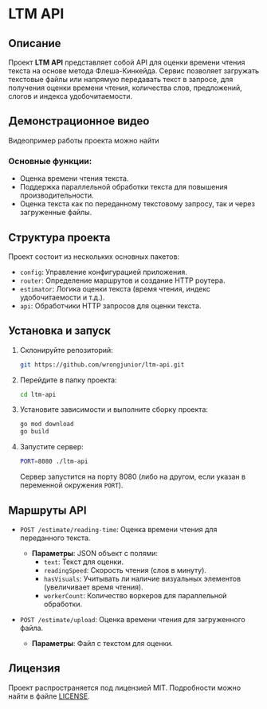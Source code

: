 
# LTM API

## Описание
Проект **LTM API** представляет собой API для оценки времени чтения текста на основе метода Флеша-Кинкейда. Сервис позволяет загружать текстовые файлы или напрямую передавать текст в запросе, для получения оценки времени чтения, количества слов, предложений, слогов и индекса удобочитаемости.

## Демонстрационное видео
Видеопример работы проекта можно найти 

### Основные функции:
- Оценка времени чтения текста.
- Поддержка параллельной обработки текста для повышения производительности.
- Оценка текста как по переданному текстовому запросу, так и через загруженные файлы.

## Структура проекта
Проект состоит из нескольких основных пакетов:
- `config`: Управление конфигурацией приложения.
- `router`: Определение маршрутов и создание HTTP роутера.
- `estimator`: Логика оценки текста (время чтения, индекс удобочитаемости и т.д.).
- `api`: Обработчики HTTP запросов для оценки текста.

## Установка и запуск

1. Склонируйте репозиторий:

   ```bash
   git https://github.com/wrongjunior/ltm-api.git
   ```

2. Перейдите в папку проекта:

   ```bash
   cd ltm-api
   ```

3. Установите зависимости и выполните сборку проекта:

   ```bash
   go mod download
   go build
   ```

4. Запустите сервер:

   ```bash
   PORT=8080 ./ltm-api
   ```

   Сервер запустится на порту 8080 (либо на другом, если указан в переменной окружения `PORT`).

## Маршруты API

- `POST /estimate/reading-time`: Оценка времени чтения для переданного текста.
    - **Параметры**: JSON объект с полями:
        - `text`: Текст для оценки.
        - `readingSpeed`: Скорость чтения (слов в минуту).
        - `hasVisuals`: Учитывать ли наличие визуальных элементов (увеличивает время чтения).
        - `workerCount`: Количество воркеров для параллельной обработки.

- `POST /estimate/upload`: Оценка времени чтения для загруженного файла.
    - **Параметры**: Файл с текстом для оценки.

## Лицензия
Проект распространяется под лицензией MIT. Подробности можно найти в файле [LICENSE](./LICENSE).

